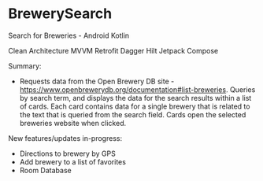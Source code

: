 # BrewerySearch
Search for Breweries - Android Kotlin

Clean Architecture
MVVM
Retrofit
Dagger Hilt
Jetpack Compose

Summary:
-  Requests data from the Open Brewery DB site - https://www.openbrewerydb.org/documentation#list-breweries.
   Queries by search term, and displays the data for the search results within a list of cards.
   Each card contains data for a single brewery that is related to the text that is queried from the search field.
   Cards open the selected breweries website when clicked.


New features/updates in-progress:
- Directions to brewery by GPS
- Add brewery to a list of favorites
- Room Database
